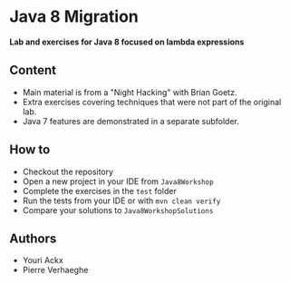 # Java 8 Migration

**Lab and exercises for Java 8 focused on lambda expressions**

## Content

- Main material is from a "Night Hacking" with Brian Goetz.
- Extra exercises covering techniques that were not part of the original lab.
- Java 7 features are demonstrated in a separate subfolder.

## How to

- Checkout the repository
- Open a new project in your IDE from `Java8Workshop`
- Complete the exercises in the `test` folder
- Run the tests from your IDE or with `mvn clean verify`
- Compare your solutions to `Java8WorkshopSolutions`

## Authors

* Youri Ackx
* Pierre Verhaeghe

